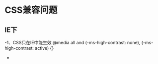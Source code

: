 # CSS兼容问题

## IE下
 -1、CSS只在IE中能生效
  @media all and (-ms-high-contrast: none), (-ms-high-contrast: active) {}
	
 -
